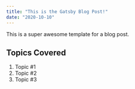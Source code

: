 ```yaml
---
title: "This is the Gatsby Blog Post!"
date: "2020-10-10"
---
```


This is a super awesome template for a blog post.

## Topics Covered

1. Topic #1
2. Topic #2
3. Topic #3
